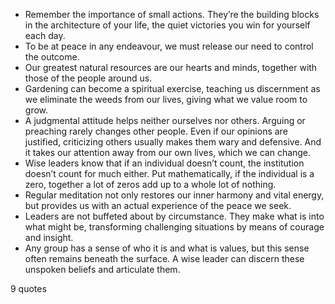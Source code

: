  - Remember the importance of small actions. They’re the building blocks in the architecture of your life, the quiet victories you win for yourself each day.
 - To be at peace in any endeavour, we must release our need to control the outcome.
 - Our greatest natural resources are our hearts and minds, together with those of the people around us.
 - Gardening can become a spiritual exercise, teaching us discernment as we eliminate the weeds from our lives, giving what we value room to grow.
 - A judgmental attitude helps neither ourselves nor others. Arguing or preaching rarely changes other people. Even if our opinions are justified, criticizing others usually makes them wary and defensive. And it takes our attention away from our own lives, which we can change.
 - Wise leaders know that if an individual doesn’t count, the institution doesn’t count for much either. Put mathematically, if the individual is a zero, together a lot of zeros add up to a whole lot of nothing.
 - Regular meditation not only restores our inner harmony and vital energy, but provides us with an actual experience of the peace we seek.
 - Leaders are not buffeted about by circumstance. They make what is into what might be, transforming challenging situations by means of courage and insight.
 - Any group has a sense of who it is and what is values, but this sense often remains beneath the surface. A wise leader can discern these unspoken beliefs and articulate them.

9 quotes
